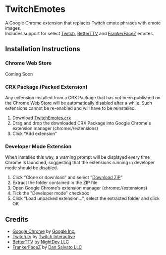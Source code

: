 # TwitchEmotes

A Google Chrome extension that replaces [Twitch](https://www.twitch.tv) emote phrases with emote images.  
Includes support for select [Twitch](https://www.twitch.tv), [BetterTTV](https://nightdev.com/betterttv) and [FrankerFaceZ](https://www.frankerfacez.com) emotes.

## Installation Instructions

### Chrome Web Store

Coming Soon

### CRX Package (Packed Extension)

Any extension installed from a CRX Package that has not been published on the Chrome Web Store will be automatically disabled after a while. Such extensions cannot be re-enabled and will have to be reinstalled.

1. Download [TwitchEmotes.crx](https://github.com/Phineas05/TwitchEmotes/raw/master/TwitchEmotes.crx)
2. Drag and drop the downloaded CRX Package into Google Chrome's extension manager (chrome://extensions)
3. Click "Add extension"

### Developer Mode Extension

When installed this way, a warning prompt will be displayed every time Chrome is launched, suggesting that the extensions running in developer mode should be disabled.

1. Click "Clone or download" and select "[Download ZIP](https://github.com/Phineas05/TwitchEmotes/archive/master.zip)"
2. Extract the folder contained in the ZIP file
3. Open Google Chrome's extension manager (chrome://extensions)
4. Tick the "Developer mode" checkbox
5. Click "Load unpacked extension...", select the extracted folder and click OK

## Credits

* [Google Chrome](https://www.google.com/chrome) by [Google Inc.](https://www.google.co.in/intl/en/about)
* [Twitch.tv](https://www.twitch.tv) by [Twitch Interactive](https://www.twitch.tv/p/about)
* [BetterTTV](https://nightdev.com/betterttv) by [NightDev LLC](https://nightdev.com)
* [FrankerFaceZ](https://www.frankerfacez.com) by [Dan Salvato LLC](https://www.frankerfacez.com/contact)